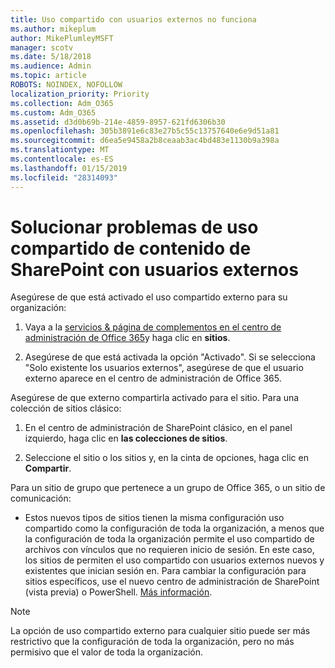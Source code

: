 ```yaml
---
title: Uso compartido con usuarios externos no funciona
ms.author: mikeplum
author: MikePlumleyMSFT
manager: scotv
ms.date: 5/18/2018
ms.audience: Admin
ms.topic: article
ROBOTS: NOINDEX, NOFOLLOW
localization_priority: Priority
ms.collection: Adm_O365
ms.custom: Adm_O365
ms.assetid: d3d0b69b-214e-4859-8957-621fd6306b30
ms.openlocfilehash: 305b3891e6c83e27b5c55c13757640e6e9d51a81
ms.sourcegitcommit: d6ea5e9458a2b8ceaab3ac4bd483e1130b9a398a
ms.translationtype: MT
ms.contentlocale: es-ES
ms.lasthandoff: 01/15/2019
ms.locfileid: "28314093"
---
```

# <a name="fix-problems-sharing-sharepoint-content-with-external-users"></a>Solucionar problemas de uso compartido de contenido de SharePoint con usuarios externos

Asegúrese de que está activado el uso compartido externo para su organización:
  
1. Vaya a la [servicios &amp; página de complementos en el centro de administración de Office 365](https://portal.office.com/adminportal/home#/Settings/ServicesAndAddIns)y haga clic en **sitios**.
    
2. Asegúrese de que está activada la opción "Activado". Si se selecciona "Solo existente los usuarios externos", asegúrese de que el usuario externo aparece en el centro de administración de Office 365.
    
Asegúrese de que externo compartirla activado para el sitio. Para una colección de sitios clásico:
  
1. En el centro de administración de SharePoint clásico, en el panel izquierdo, haga clic en **las colecciones de sitios**.
    
2. Seleccione el sitio o los sitios y, en la cinta de opciones, haga clic en **Compartir**.
    
Para un sitio de grupo que pertenece a un grupo de Office 365, o un sitio de comunicación:
  
- Estos nuevos tipos de sitios tienen la misma configuración uso compartido como la configuración de toda la organización, a menos que la configuración de toda la organización permite el uso compartido de archivos con vínculos que no requieren inicio de sesión. En este caso, los sitios de permiten el uso compartido con usuarios externos nuevos y existentes que inician sesión en. Para cambiar la configuración para sitios específicos, use el nuevo centro de administración de SharePoint (vista previa) o PowerShell. [Más información](https://go.microsoft.com/fwlink/?linkid=871863).
    
> [!NOTE]
> La opción de uso compartido externo para cualquier sitio puede ser más restrictivo que la configuración de toda la organización, pero no más permisivo que el valor de toda la organización. 
  

